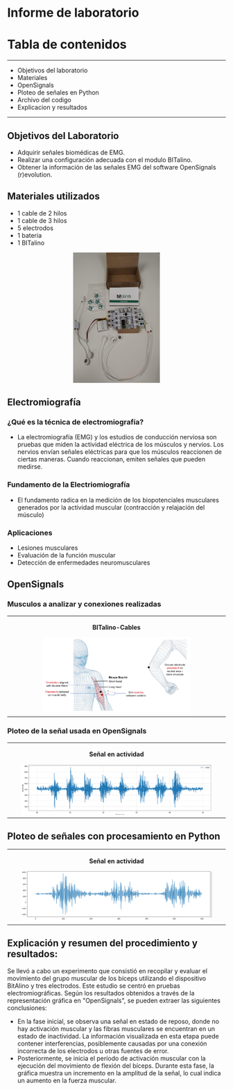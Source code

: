 #  Informe de laboratorio
    
# Tabla de contenidos 
------------------------------------------------------------------------------------------------
- Objetivos del laboratorio
- Materiales
- OpenSignals
- Ploteo de señales en Python
- Archivo del codigo 
- Explicacion y resultados
---------------------------------------------------------------------------------------------------------------------------------------------------------------------    
 
## Objetivos del Laboratorio
- Adquirir señales biomédicas de EMG.
- Realizar una configuración adecuada con el modulo BITalino. 
- Obtener la información de las señales EMG del software OpenSignals (r)evolution.
## Materiales utilizados
- 1 cable de 2 hilos
- 1 cable de 3 hilos
- 5 electrodos
- 1 bateria
- 1 BITalino

<p align="center">
  <img width="200" height="300" src="https://github.com/daang04/Intro_se-ales/blob/main/imagen/material.png">
</p>

## Electromiografía
### ¿Qué es la técnica de electromiografía?
- La electromiografía (EMG) y los estudios de conducción nerviosa son pruebas que miden la actividad eléctrica de los músculos y nervios. Los nervios envían señales eléctricas para que los músculos reaccionen de ciertas maneras. Cuando reaccionan, emiten señales que pueden medirse.
### Fundamento de la Electriomiografía
- El fundamento radica en la medición de los biopotenciales musculares generados por la actividad muscular (contracción y relajación del músculo)
### Aplicaciones
- Lesiones musculares
- Evaluación de la función muscular
- Detección de enfermedades neuromusculares

## OpenSignals
### Musculos a analizar y conexiones realizadas
<p>
    <table>
        <tr>
            <th><div class="column">
                <p>BITalino-Cables</p>
    <img src="https://github.com/daang04/Intro_se-ales/blob/main/imagen/body_posic.png" alt="Snow" style="width:70%">
 </div></th>                
    </table>
 </p>
     
### Ploteo de la señal usada en OpenSignals
 <p>
    <table>
        <tr>
            <th><div class="column">
                <p>Señal en actividad </p>
    <img src="https://github.com/daang04/Intro_se-ales/blob/main/imagen/signal_no_filter.png" alt="Snow" style="width:90%">
 </div></th>                
    </table>
 </p>
        
## Ploteo de señales con procesamiento en Python

 <p>
    <table>
        <tr>
            <th><div class="column">
                <p>Señal en actividad </p>
    <img src="https://github.com/daang04/Intro_se-ales/blob/main/imagen/signal_filtered.png" alt="Snow" style="width:90%">
 </div></th>                
    </table>
 </p>
      

## Explicación y resumen del procedimiento y resultados:
Se llevó a cabo un experimento que consistió en recopilar y evaluar el movimiento del grupo muscular de los bíceps utilizando el dispositivo BitAlino y tres electrodos. Este estudio se centró en pruebas electromiográficas. Según los resultados obtenidos a través de la representación gráfica en "OpenSignals", se pueden extraer las siguientes conclusiones:
- En la fase inicial, se observa una señal en estado de reposo, donde no hay activación muscular y las fibras musculares se encuentran en un estado de inactividad. La información visualizada en esta etapa puede contener interferencias, posiblemente causadas por una conexión incorrecta de los electrodos u otras fuentes de error.
- Posteriormente, se inicia el período de activación muscular con la ejecución del movimiento de flexión del bíceps. Durante esta fase, la gráfica muestra un incremento en la amplitud de la señal, lo cual indica un aumento en la fuerza muscular.
        
